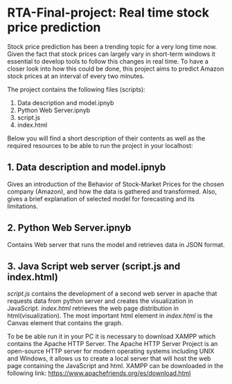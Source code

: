 # RTA-Final-project: Real time stock price prediction

Stock price prediction has been a trending topic for a very long time now. Given the fact that stock prices can largely vary in short-term windows it essential to develop tools to follow this changes in real time. To have a closer look into how this could be done, this project aims to predict Amazon stock prices at an interval of every two minutes. 

The project contains the following files (scripts):
1. Data description and model.ipnyb
2. Python Web Server.ipnyb
3. script.js
4. index.html

Below you will find a short description of their contents as well as the required resources to be able to run the project in your localhost:

## 1. Data description and model.ipnyb
Gives an introduction of the Behavior of Stock-Market Prices for the chosen company (Amazon), and how the data is gathered and transformed. Also, gives a brief explanation of selected model for forecasting and its limitations. 

## 2. Python Web Server.ipnyb
Contains Web server that runs the model and retrieves data in JSON format.

## 3. Java Script web server (script.js and index.html)
*script.js* contains the development of a second web server in apache that requests data from python server and creates the visualization in JavaScript. *index.html* retrieves the web page distribution in html(visualization). The most important html element in *index.html* is the Canvas element that contains the graph.  

To be be able run it in your PC it is necessary to download XAMPP which contains the Apache HTTP Server. The Apache HTTP Server  Project is an open-source HTTP server for modern operating systems including UNIX and Windows, it allows us to create a local server that will host the web page containing the JavaScript and html. XAMPP can be downloaded in the following link: https://www.apachefriends.org/es/download.html
